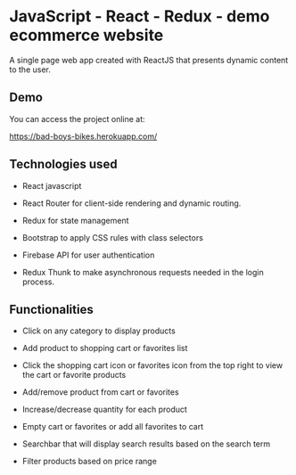 # JavaScript - React - Redux - demo ecommerce website

A single page web app created with ReactJS that presents dynamic content to the user.

## Demo

You can access the project online at:

https://bad-boys-bikes.herokuapp.com/

## Technologies used

* React javascript

* React Router for client-side rendering and dynamic routing.

* Redux for state management

* Bootstrap to apply CSS rules with class selectors

* Firebase API for user authentication

* Redux Thunk to make asynchronous requests needed in the login process.


## Functionalities

* Click on any category to display products

* Add product to shopping cart or favorites list

* Click the shopping cart icon or favorites icon from the top right to view the cart or favorite products

* Add/remove product from cart or favorites

* Increase/decrease quantity for each product

* Empty cart or favorites or add all favorites to cart

* Searchbar that will display search results based on the search term

* Filter products based on price range
